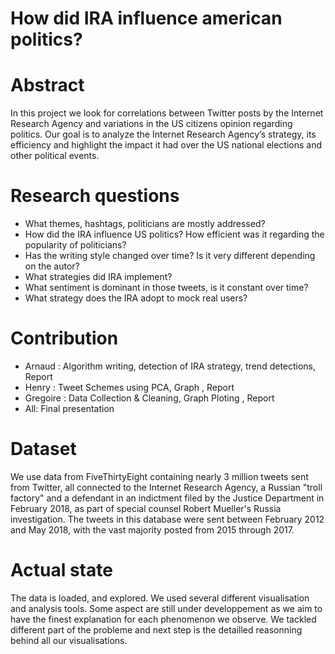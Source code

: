 # How did IRA influence american politics?


# Abstract
In this project we look for correlations between Twitter posts by the Internet Research Agency and variations in the US citizens opinion regarding politics. 
Our goal is to analyze the Internet Research Agency’s strategy, its efficiency and highlight the impact it had over the US national elections and other political events.

# Research questions 
- What themes, hashtags, politicians are mostly addressed?
- How did the IRA influence US politics? How efficient was it regarding the popularity of politicians?
- Has the writing style changed over time? Is it very different depending on the autor? 
- What strategies did IRA implement? 
- What sentiment is dominant in those tweets, is it constant over time?
- What strategy does the IRA adopt to mock real users?

# Contribution
- Arnaud : Algorithm writing, detection of IRA strategy, trend detections, Report
- Henry : Tweet Schemes using PCA, Graph , Report
- Gregoire : Data Collection & Cleaning, Graph Ploting , Report
- All: Final presentation

# Dataset
We use data from FiveThirtyEight containing nearly 3 million tweets sent from Twitter, all connected to the Internet Research Agency, a Russian "troll factory" and a defendant in an indictment filed by the Justice Department in February 2018, as part of special counsel Robert Mueller's Russia investigation. The tweets in this database were sent between February 2012 and May 2018, with the vast majority posted from 2015 through 2017.

# Actual state
The data is loaded, and explored. We used several different visualisation and analysis tools. Some aspect are still under developpement as we aim to have the finest explanation for each phenomenon we observe. We tackled different part of the probleme and next step is the detailled reasonning behind all our visualisations.


